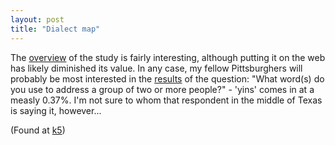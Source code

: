 ```yaml
---
layout: post
title: "Dialect map"
---
```




<p>
The <a href="http://hcs.harvard.edu/~golder/dialect/index.html">overview</a> of the study is fairly interesting, although putting it on the web has likely diminished its value. In any case, my fellow Pittsburghers will probably be most interested in the <a href="http://hcs.harvard.edu/~golder/dialect/staticmaps/q_50.html">results</a> of the question: "What word(s) do you use to address a group of two or more people?"  - 'yins' comes in at a measly 0.37%. I'm not sure to whom that respondent in the middle of Texas is saying it, however...
</p>

<p>(Found at <a href="http://www.kuro5hin.org/story/2003/2/28/19148/2192">k5</a>)</p>


